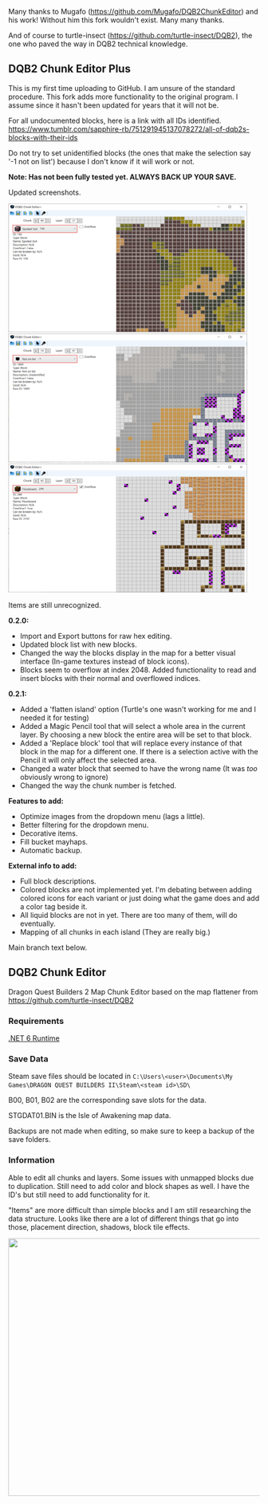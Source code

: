 Many thanks to Mugafo (https://github.com/Mugafo/DQB2ChunkEditor) and his work! Without him this fork wouldn't exist. Many many thanks.

And of course to turtle-insect (https://github.com/turtle-insect/DQB2), the one who paved the way in DQB2 technical knowledge.

## DQB2 Chunk Editor Plus

This is my first time uploading to GitHub. I am unsure of the standard procedure. This fork adds more functionality to the original program.
I assume since it hasn't been updated for years that it will not be.

For all undocumented blocks, here is a link with all IDs identified. https://www.tumblr.com/sapphire-rb/751291945137078272/all-of-dqb2s-blocks-with-their-ids

Do not try to set unidentified blocks (the ones that make the selection say '-1 not on list') because I don't know if it will work or not.

**Note: Has not been fully tested yet. ALWAYS BACK UP YOUR SAVE.**

Updated screenshots.

<img src="./src/Images/ScreenshotPlus.png" data-canonical-src="./src/Images/ScreenshotPlus.png" width="479" height="258" /> <img src="./src/Images/ScreenshotPlus2.png" data-canonical-src="./src/Images/ScreenshotPlus.png" width="479" height="258" />
<img src="./src/Images/ScreenshotPlus3.png" data-canonical-src="./src/Images/ScreenshotPlus.png" width="479" height="258" />

Items are still unrecognized. 

**0.2.0:**
- Import and Export buttons for raw hex editing.
- Updated block list with new blocks.
- Changed the way the blocks display in the map for a better visual interface (In-game textures instead of block icons).
- Blocks seem to overflow at index 2048. Added functionality to read and insert blocks with their normal and overflowed indices.

**0.2.1:**
- Added a 'flatten island' option (Turtle's one wasn't working for me and I needed it for testing)
- Added a Magic Pencil tool that will select a whole area in the current layer. By choosing a new block the entire area will be set to that block.
- Added a 'Replace block' tool that will replace every instance of that block in the map for a different one. If there is a selection active with the Pencil it will only affect the selected area.
- Changed a water block that seemed to have the wrong name (It was *too* obviously wrong to ignore)
- Changed the way the chunk number is fetched. 

**Features to add:**
- Optimize images from the dropdown menu (lags a little).
- Better filtering for the dropdown menu.
- Decorative items.
- Fill bucket mayhaps.
- Automatic backup.

**External info to add:**
- Full block descriptions.
- Colored blocks are not implemented yet. I'm debating between adding colored icons for each variant or just doing what the game does and add a color tag beside it.
- All liquid blocks are not in yet. There are too many of them, will do eventually.
- Mapping of all chunks in each island (They are really big.)

Main branch text below.

## DQB2 Chunk Editor 

Dragon Quest Builders 2 Map Chunk Editor based on the map flattener from https://github.com/turtle-insect/DQB2

### Requirements
[.NET 6 Runtime](https://dotnet.microsoft.com/en-us/download/dotnet/6.0/runtime)

### Save Data

Steam save files should be located in `C:\Users\<user>\Documents\My Games\DRAGON QUEST BUILDERS II\Steam\<steam id>\SD\`

B00, B01, B02 are the corresponding save slots for the data.

STGDAT01.BIN is the Isle of Awakening map data.

Backups are not made when editing, so make sure to keep a backup of the save folders.

### Information

Able to edit all chunks and layers. Some issues with unmapped blocks due to duplication. Still need to add color and block shapes as well. I have the ID's but still need to add functionality for it.

"Items" are more difficult than simple blocks and I am still researching the data structure. Looks like there are a lot of different things that go into those, placement direction, shadows, block tile effects.

<img src="./src/Images/Screenshot.png" data-canonical-src="./src/Images/Screenshot.png" width="958" height="517" />
